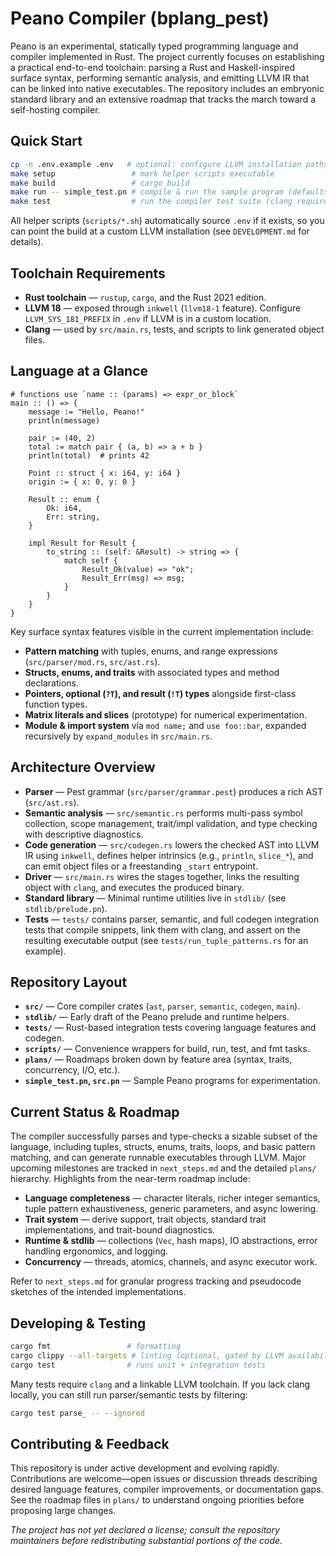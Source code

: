 # Peano Compiler (bplang_pest)

Peano is an experimental, statically typed programming language and compiler implemented in Rust. The project currently focuses on establishing a practical end-to-end toolchain: parsing a Rust and Haskell-inspired surface syntax, performing semantic analysis, and emitting LLVM IR that can be linked into native executables. The repository includes an embryonic standard library and an extensive roadmap that tracks the march toward a self-hosting compiler.

## Quick Start

```bash
cp -n .env.example .env   # optional: configure LLVM installation paths
make setup                 # mark helper scripts executable
make build                 # cargo build
make run -- simple_test.pn # compile & run the sample program (defaults to src.pn)
make test                  # run the compiler test suite (clang required for codegen tests)
```

All helper scripts (`scripts/*.sh`) automatically source `.env` if it exists, so you can point the build at a custom LLVM installation (see `DEVELOPMENT.md` for details).

## Toolchain Requirements

- **Rust toolchain** — `rustup`, `cargo`, and the Rust 2021 edition.
- **LLVM 18** — exposed through `inkwell` (`llvm18-1` feature). Configure `LLVM_SYS_181_PREFIX` in `.env` if LLVM is in a custom location.
- **Clang** — used by `src/main.rs`, tests, and scripts to link generated object files.

## Language at a Glance

```pn
# functions use `name :: (params) => expr_or_block`
main :: () => {
    message := "Hello, Peano!"
    println(message)

    pair := (40, 2)
    total := match pair { (a, b) => a + b }
    println(total)  # prints 42

    Point :: struct { x: i64, y: i64 }
    origin := { x: 0, y: 0 }

    Result :: enum {
        Ok: i64,
        Err: string,
    }

    impl Result for Result {
        to_string :: (self: &Result) -> string => {
            match self {
                Result_Ok(value) => "ok";
                Result_Err(msg) => msg;
            }
        }
    }
}
```

Key surface syntax features visible in the current implementation include:

- **Pattern matching** with tuples, enums, and range expressions (`src/parser/mod.rs`, `src/ast.rs`).
- **Structs, enums, and traits** with associated types and method declarations.
- **Pointers, optional (`?T`), and result (`!T`) types** alongside first-class function types.
- **Matrix literals and slices** (prototype) for numerical experimentation.
- **Module & import system** via `mod name;` and `use foo::bar`, expanded recursively by `expand_modules` in `src/main.rs`.

## Architecture Overview

- **Parser** — Pest grammar (`src/parser/grammar.pest`) produces a rich AST (`src/ast.rs`).
- **Semantic analysis** — `src/semantic.rs` performs multi-pass symbol collection, scope management, trait/impl validation, and type checking with descriptive diagnostics.
- **Code generation** — `src/codegen.rs` lowers the checked AST into LLVM IR using `inkwell`, defines helper intrinsics (e.g., `println`, `slice_*`), and can emit object files or a freestanding `_start` entrypoint.
- **Driver** — `src/main.rs` wires the stages together, links the resulting object with `clang`, and executes the produced binary.
- **Standard library** — Minimal runtime utilities live in `stdlib/` (see `stdlib/prelude.pn`).
- **Tests** — `tests/` contains parser, semantic, and full codegen integration tests that compile snippets, link them with clang, and assert on the resulting executable output (see `tests/run_tuple_patterns.rs` for an example).

## Repository Layout

- **`src/`** — Core compiler crates (`ast`, `parser`, `semantic`, `codegen`, `main`).
- **`stdlib/`** — Early draft of the Peano prelude and runtime helpers.
- **`tests/`** — Rust-based integration tests covering language features and codegen.
- **`scripts/`** — Convenience wrappers for build, run, test, and fmt tasks.
- **`plans/`** — Roadmaps broken down by feature area (syntax, traits, concurrency, I/O, etc.).
- **`simple_test.pn`, `src.pn`** — Sample Peano programs for experimentation.

## Current Status & Roadmap

The compiler successfully parses and type-checks a sizable subset of the language, including tuples, structs, enums, traits, loops, and basic pattern matching, and can generate runnable executables through LLVM. Major upcoming milestones are tracked in `next_steps.md` and the detailed `plans/` hierarchy. Highlights from the near-term roadmap include:

- **Language completeness** — character literals, richer integer semantics, tuple pattern exhaustiveness, generic parameters, and async lowering.
- **Trait system** — derive support, trait objects, standard trait implementations, and trait-bound diagnostics.
- **Runtime & stdlib** — collections (`Vec`, hash maps), IO abstractions, error handling ergonomics, and logging.
- **Concurrency** — threads, atomics, channels, and async executor work.

Refer to `next_steps.md` for granular progress tracking and pseudocode sketches of the intended implementations.

## Developing & Testing

```bash
cargo fmt                 # formatting
cargo clippy --all-targets # linting (optional, gated by LLVM availability)
cargo test                # runs unit + integration tests
```

Many tests require `clang` and a linkable LLVM toolchain. If you lack clang locally, you can still run parser/semantic tests by filtering:

```bash
cargo test parse_ -- --ignored
```

## Contributing & Feedback

This repository is under active development and evolving rapidly. Contributions are welcome—open issues or discussion threads describing desired language features, compiler improvements, or documentation gaps. See the roadmap files in `plans/` to understand ongoing priorities before proposing large changes.

_The project has not yet declared a license; consult the repository maintainers before redistributing substantial portions of the code._
